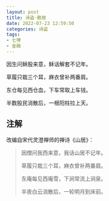 ```yaml
---
layout: post
title: 诗盗·散居
date: 2022-07-23 12:59:50
categories: 诗盗
tags:
- 七律
- 金融
---
```

因生问稣股来意，稣话解套不记年。

草履只栽三个耳，麻衣曾补两番肩。

东仓每见西仓血，下车常取上车钱。

半数股民消散后，一根阳柱拉上天。

## 注解

改编自宋代灵澄禅师的禅诗《山居》：

> 因僧问我西来意，我话山居不记年。
>
> 草履只栽三个耳，麻衣曾补两番肩。
>
> 东庵每见西庵雪，下涧常流上涧泉。
>
> 半夜白云消散后，一轮明月到床前。
